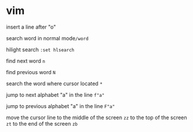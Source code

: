# vim
<p> insert a line after "o"
<p> search word in normal mode<code>/word</code> 
    <p> hilight search <code>:set hlsearch</code>
    <p> find next word <code>n</code>
    <p> find previous word <code>N</code>
    <p> search the word where cursor located <code>*</code>
    <p> jump to next alphabet "a" in the line <code>f"a"</code>
    <p> jump to previous alphabet "a" in the line <code>F"a"</code>
<p> move the cursor line to the middle of the screen <code>zz</code> to the top of the screen <code>zt</code> to the end of the screen <code>zb</code>